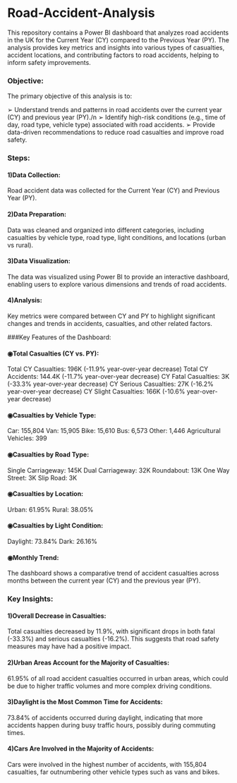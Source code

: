 # Road-Accident-Analysis


This repository contains a Power BI dashboard that analyzes road accidents in the UK for the Current Year (CY) compared to the Previous Year (PY). The analysis provides key metrics and insights into various types of casualties, accident locations, and contributing factors to road accidents, helping to inform safety improvements.

### Objective:
The primary objective of this analysis is to:

➢ Understand trends and patterns in road accidents over the current year (CY) and previous year (PY)./n
➢ Identify high-risk conditions (e.g., time of day, road type, vehicle type) associated with road accidents.
➢ Provide data-driven recommendations to reduce road casualties and improve road safety.
### Steps:
#### 1)Data Collection:
Road accident data was collected for the Current Year (CY) and Previous Year (PY).

#### 2)Data Preparation:
Data was cleaned and organized into different categories, including casualties by vehicle type, road type, light conditions, and locations (urban vs rural).

#### 3)Data Visualization:
The data was visualized using Power BI to provide an interactive dashboard, enabling users to explore various dimensions and trends of road accidents.

#### 4)Analysis:
Key metrics were compared between CY and PY to highlight significant changes and trends in accidents, casualties, and other related factors.

###Key Features of the Dashboard:
#### ◉Total Casualties (CY vs. PY):

Total CY Casualties: 196K (-11.9% year-over-year decrease)
Total CY Accidents: 144.4K (-11.7% year-over-year decrease)
CY Fatal Casualties: 3K (-33.3% year-over-year decrease)
CY Serious Casualties: 27K (-16.2% year-over-year decrease)
CY Slight Casualties: 166K (-10.6% year-over-year decrease)
#### ◉Casualties by Vehicle Type:

Car: 155,804
Van: 15,905
Bike: 15,610
Bus: 6,573
Other: 1,446
Agricultural Vehicles: 399
#### ◉Casualties by Road Type:

Single Carriageway: 145K
Dual Carriageway: 32K
Roundabout: 13K
One Way Street: 3K
Slip Road: 3K
#### ◉Casualties by Location:

Urban: 61.95%
Rural: 38.05%
#### ◉Casualties by Light Condition:

Daylight: 73.84%
Dark: 26.16%
#### ◉Monthly Trend:
The dashboard shows a comparative trend of accident casualties across months between the current year (CY) and the previous year (PY).

### Key Insights:
#### 1)Overall Decrease in Casualties:
Total casualties decreased by 11.9%, with significant drops in both fatal (-33.3%) and serious casualties (-16.2%). This suggests that road safety measures may have had a positive impact.

#### 2)Urban Areas Account for the Majority of Casualties:
61.95% of all road accident casualties occurred in urban areas, which could be due to higher traffic volumes and more complex driving conditions.

#### 3)Daylight is the Most Common Time for Accidents:
73.84% of accidents occurred during daylight, indicating that more accidents happen during busy traffic hours, possibly during commuting times.

#### 4)Cars Are Involved in the Majority of Accidents:
Cars were involved in the highest number of accidents, with 155,804 casualties, far outnumbering other vehicle types such as vans and bikes.
